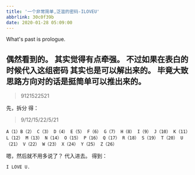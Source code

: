 ```yaml
---
title: '一个非常简单,泛滥的密码-ILOVEU'
abbrlink: 30c0f39b
date: 2020-01-28 05:09:00
---
```

What's past is prologue.

<!--more-->


偶然看到的。
其实觉得有点牵强。
不过如果在表白的时候代入这组密码
其实也是可以解出来的。
毕竟大致思路方向对的话是挺简单可以推出来的。
----------


> 9121522521


先，拆分
得：
> 9/12/15/22/5/21




```
A（1）B（2） C（3） D（4） E（5） F（6） G（7） H（8） I（9） J（10） K（11） L（12） M（13） N（14） O（15） P（16） Q（17） R（18） S（19） T（20） U（21） V（22） W（23） X（24） Y（25） Z（26）
```



嗯，然后就不用多说了？
代入进去。
得到：
```
I LOVE U.
```

